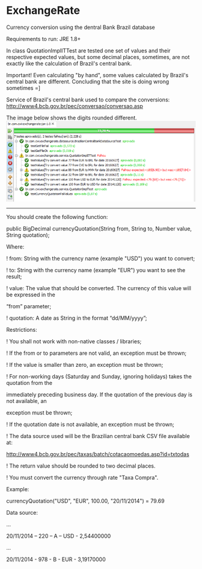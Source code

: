 # ExchangeRate
Currency conversion using the dentral Bank Brazil database

Requirements to run: JRE 1.8+

In class QuotationImplITTest are tested one set of values and their respective expected values,
but some decimal places, sometimes, are not exactly like the calculation of Brazil's central bank.

Important! Even calculating "by hand", some values calculated by Brazil's central bank are different.
Concluding that the site is doing wrong sometimes =]

Service of Brazil's central bank used to compare the conversions:
http://www4.bcb.gov.br/pec/conversao/conversao.asp

The image below shows the digits rounded different.
![roundederror](roundederror.png)

-----------------------------------
You should create the following function:

public BigDecimal currencyQuotation(String from, String to, Number value, String quotation);

Where:

! from: String with the currency name (example "USD") you want to convert;

! to: String with the currency name (example "EUR") you want to see the result;

! value: The value that should be converted. The currency of this value will be expressed in the

“from” parameter;

! quotation: A date as String in the format “dd/MM/yyyy”;

Restrictions:

! You shall not work with non-native classes / libraries;

! If the from or to parameters are not valid, an exception must be thrown;

! If the value is smaller than zero, an exception must be thrown;

! For non-working days (Saturday and Sunday, ignoring holidays) takes the quotation from the

immediately preceding business day. If the quotation of the previous day is not available, an

exception must be thrown;

! If the quotation date is not available, an exception must be thrown;

! The data source used will be the Brazilian central bank CSV file available at:

http://www4.bcb.gov.br/pec/taxas/batch/cotacaomoedas.asp?id=txtodas

! The return value should be rounded to two decimal places.

! You must convert the currency through rate "Taxa Compra".

 

Example:

currencyQuotation("USD", "EUR", 100.00, "20/11/2014") = 79.69

 

Data source:

…

20/11/2014 – 220 – A – USD - 2,54400000

…

20/11/2014 - 978 - B - EUR - 3,19170000